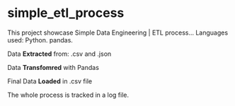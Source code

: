 # simple_etl_process
This project showcase Simple Data Engineering | ETL process...
Languages used:
Python.
pandas.

Data **Extracted** from:
.csv and .json

Data **Transfomred** with Pandas 

Final Data **Loaded**  in .csv file

The whole process is tracked in a log file.

